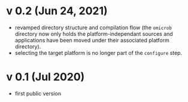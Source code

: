 # v 0.2 (Jun 24, 2021)
- revamped directory structure and compilation flow (the `omicrob` directory now only holds the
  platform-independant sources and applications have been moved under their associated platform
  directory). 
- selecting the target platform is no longer part of the `configure` step.

# v 0.1 (Jul 2020)
- first public version

